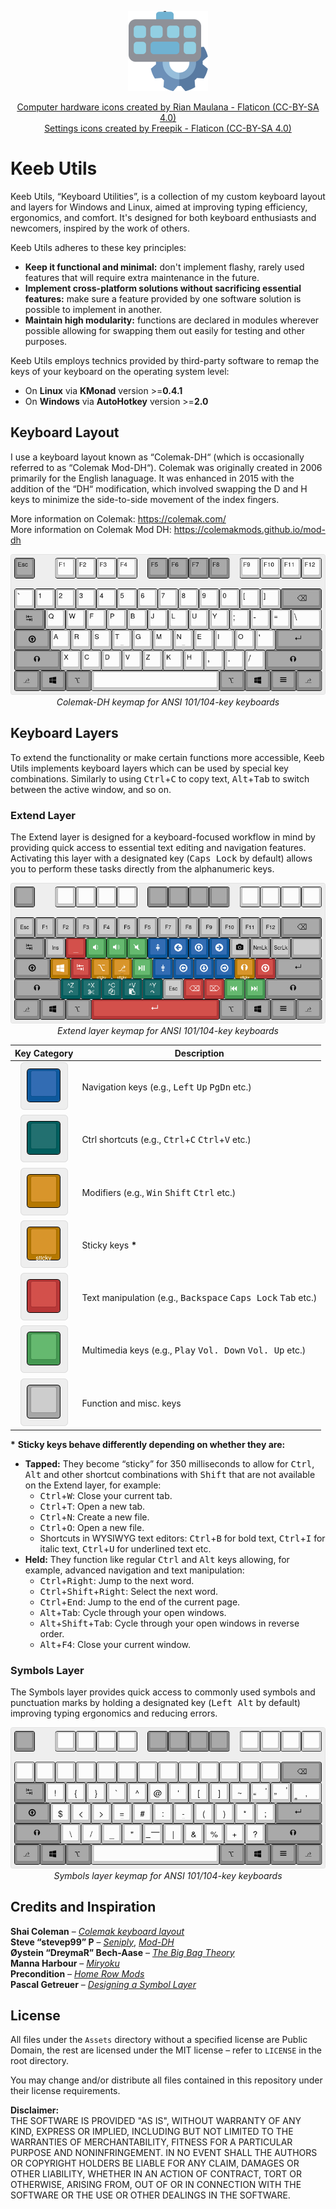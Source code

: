 <div align="center">

![Project avatar](/Assets/Images/Meta/avatar-128.png)

<a href="https://www.flaticon.com/free-icons/computer-hardware" title="computer hardware icons">Computer hardware icons created by Rian Maulana - Flaticon (CC-BY-SA 4.0)</a>  
<a href="https://www.flaticon.com/free-icons/settings" title="settings icons">Settings icons created by Freepik - Flaticon (CC-BY-SA 4.0)</a>
</div>

# Keeb Utils

Keeb Utils, “Keyboard Utilities”, is a collection of my custom keyboard layout and layers for Windows and Linux, aimed at improving typing efficiency, ergonomics, and comfort. It's designed for both keyboard enthusiasts and newcomers, inspired by the work of others.

Keeb Utils adheres to these key principles:

- **Keep it functional and minimal:** don't implement flashy, rarely used features that will require extra maintenance in the future.
- **Implement cross-platform solutions without sacrificing essential features:** make sure a feature provided by one software solution is possible to implement in another.
- **Maintain high modularity:** functions are declared in modules wherever possible allowing for swapping them out easily for testing and other purposes.

Keeb Utils employs technics provided by third-party software to remap the keys of your keyboard on the operating system level:

- On **Linux** via **KMonad** version >=**0.4.1**
- On **Windows** via **AutoHotkey** version >=**2.0**

## Keyboard Layout

I use a keyboard layout known as “Colemak-DH“ (which is occasionally referred to as “Colemak Mod-DH“). Colemak was originally created in 2006 primarily for the English lanaguage. It was enhanced in 2015 with the addition of the “DH“ modification, which involved swapping the D and H keys to minimize the side-to-side movement of the index fingers.

More information on Colemak: https://colemak.com/  
More information on Colemak Mod DH: https://colemakmods.github.io/mod-dh

<div align="center">

![Colemak-DH keyboard layout](Assets/Images/Keyboard%20Layouts/colemak-dh-ansi.png)  
*Colemak-DH keymap for ANSI 101/104-key keyboards*

</div>

## Keyboard Layers

To extend the functionality or make certain functions more accessible, Keeb Utils implements keyboard layers which can be used by special key combinations. Similarly to using <kbd>Ctrl</kbd>+<kbd>C</kbd> to copy text, <kbd>Alt</kbd>+<kbd>Tab</kbd> to switch between the active window, and so on.

### Extend Layer

The Extend layer is designed for a keyboard-focused workflow in mind by providing quick access to essential text editing and navigation features. Activating this layer with a designated key (<kbd>Caps Lock</kbd> by default) allows you to perform these tasks directly from the alphanumeric keys.

<div align="center">

![Extend layer](Assets/Images/Keyboard%20Layers/extend.png)  
*Extend layer keymap for ANSI 101/104-key keyboards*

</div>

| Key Category  | Description |
| :-----------: | ----------- |
| ![Navigation keys](Assets/Images/Keyboard%20Layers/extend-blue.png) | Navigation keys (e.g., <kbd>Left</kbd> <kbd>Up</kbd> <kbd>PgDn</kbd> etc.) |
| ![Ctrl shortcuts](Assets/Images/Keyboard%20Layers/extend-green.png) | Ctrl shortcuts (e.g., <kbd>Ctrl</kbd>+<kbd>C</kbd> <kbd>Ctrl</kbd>+<kbd>V</kbd> etc.) |
| ![Modifiers](Assets/Images/Keyboard%20Layers/extend-orange.png) | Modifiers (e.g., <kbd>Win</kbd> <kbd>Shift</kbd> <kbd>Ctrl</kbd> etc.) |
| ![Sticky keys](Assets/Images/Keyboard%20Layers/extend-sticky.png) | Sticky keys **\*** |
| ![Text manipulation keys](Assets/Images/Keyboard%20Layers/extend-red.png) | Text manipulation (e.g., <kbd>Backspace</kbd> <kbd>Caps Lock</kbd> <kbd>Tab</kbd> etc.) |
| ![Multimedia keys](Assets/Images/Keyboard%20Layers/extend-light-green.png) | Multimedia keys (e.g., <kbd>Play</kbd> <kbd>Vol. Down</kbd> <kbd>Vol. Up</kbd> etc.) |
| ![Misc. keys](Assets/Images/Keyboard%20Layers/extend-grey.png) | Function and misc. keys |

**\*** **Sticky keys behave differently depending on whether they are:**

- **Tapped:** They become “sticky” for 350 milliseconds to allow for <kbd>Ctrl</kbd>, <kbd>Alt</kbd> and other shortcut combinations with <kbd>Shift</kbd> that are not available on the Extend layer, for example:
    - <kbd>Ctrl</kbd>+<kbd>W</kbd>: Close your current tab.
    - <kbd>Ctrl</kbd>+<kbd>T</kbd>: Open a new tab.
    - <kbd>Ctrl</kbd>+<kbd>N</kbd>: Create a new file.
    - <kbd>Ctrl</kbd>+<kbd>O</kbd>: Open a new file.
    - Shortcuts in WYSIWYG text editors: <kbd>Ctrl</kbd>+<kbd>B</kbd> for bold text, <kbd>Ctrl</kbd>+<kbd>I</kbd> for italic text, <kbd>Ctrl</kbd>+<kbd>U</kbd> for underlined text etc.
- **Held:** They function like regular <kbd>Ctrl</kbd> and <kbd>Alt</kbd> keys allowing, for example, advanced navigation and text manipulation:
    - <kbd>Ctrl</kbd>+<kbd>Right</kbd>: Jump to the next word.
    - <kbd>Ctrl</kbd>+<kbd>Shift</kbd>+<kbd>Right</kbd>: Select the next word.
    - <kbd>Ctrl</kbd>+<kbd>End</kbd>: Jump to the end of the current page.
    - <kbd>Alt</kbd>+<kbd>Tab</kbd>: Cycle through your open windows.
    - <kbd>Alt</kbd>+<kbd>Shift</kbd>+<kbd>Tab</kbd>: Cycle through your open windows in reverse order.
    - <kbd>Alt</kbd>+<kbd>F4</kbd>: Close your current window.

### Symbols Layer

The Symbols layer provides quick access to commonly used symbols and punctuation marks by holding a designated key (<kbd>Left Alt</kbd> by default) improving typing ergonomics and reducing errors.

<div align="center">

![Symbols layer](Assets/Images/Keyboard%20Layers/symbols.png)  
*Symbols layer keymap for ANSI 101/104-key keyboards*

</div>

## Credits and Inspiration

**Shai Coleman** – *[Colemak keyboard layout](https://colemak.com)*  
**Steve “stevep99” P** – *[Seniply](https://stevep99.github.io/seniply/)*, *[Mod-DH](https://colemakmods.github.io/mod-dh/)*  
**Øystein “DreymaR” Bech-Aase** – *[The Big Bag Theory](https://dreymar.colemak.org/)*  
**Manna Harbour** – *[Miryoku](https://github.com/manna-harbour/miryoku)*  
**Precondition** – *[Home Row Mods](https://precondition.github.io/home-row-mods)*  
**Pascal Getreuer** – *[Designing a Symbol Layer](https://getreuer.info/posts/keyboards/symbol-layer/index.html)*

## License

All files under the `Assets` directory without a specified license are Public Domain, the rest are licensed under the MIT license – refer to `LICENSE` in the root directory.

You may change and/or distribute all files contained in this repository under their license requirements.

**Disclaimer:**  
THE SOFTWARE IS PROVIDED "AS IS", WITHOUT WARRANTY OF ANY KIND, EXPRESS OR IMPLIED, INCLUDING BUT NOT LIMITED TO THE WARRANTIES OF MERCHANTABILITY, FITNESS FOR A PARTICULAR PURPOSE AND NONINFRINGEMENT. IN NO EVENT SHALL THE AUTHORS OR COPYRIGHT HOLDERS BE LIABLE FOR ANY CLAIM, DAMAGES OR OTHER LIABILITY, WHETHER IN AN ACTION OF CONTRACT, TORT OR OTHERWISE, ARISING FROM, OUT OF OR IN CONNECTION WITH THE SOFTWARE OR THE USE OR OTHER DEALINGS IN THE SOFTWARE.
